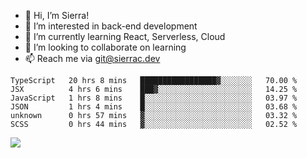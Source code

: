 - 👋 Hi, I’m Sierra!
- 👀 I’m interested in back-end development
- 🌱 I’m currently learning React, Serverless, Cloud
- 💞️ I’m looking to collaborate on learning
- 📫 Reach me via git@sierrac.dev

<!--START_SECTION:waka-->

```text
TypeScript   20 hrs 8 mins   █████████████████▓░░░░░░░   70.00 %
JSX          4 hrs 6 mins    ███▓░░░░░░░░░░░░░░░░░░░░░   14.25 %
JavaScript   1 hrs 8 mins    █░░░░░░░░░░░░░░░░░░░░░░░░   03.97 %
JSON         1 hrs 4 mins    █░░░░░░░░░░░░░░░░░░░░░░░░   03.68 %
unknown      0 hrs 57 mins   ▓░░░░░░░░░░░░░░░░░░░░░░░░   03.32 %
SCSS         0 hrs 44 mins   ▓░░░░░░░░░░░░░░░░░░░░░░░░   02.52 %
```

<!--END_SECTION:waka-->


![](https://hit.yhype.me/github/profile?user_id=7351311)
